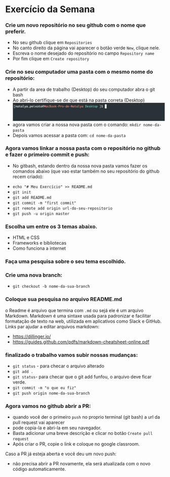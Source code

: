 # Exercício da Semana

### Crie um novo repositório no seu github com o nome que preferir.
  - No seu github clique em `Repositories`
  - No canto direito da página vai aparecer o botão verde `New`, clique nele.
  - Escreva o nome desejado do repositório no campo `Repository name`
  - Por fim clique em `Create repository`

### Crie no seu computador uma pasta com o mesmo nome do repositório:
 - A partir da area de trabalho (Desktop) do seu computador abra o git bash
 - Ao abri-lo certifique-se de que está na pasta correta (Desktop)
 ![terminal](terminal.png)
 - agora vamos criar a nossa nova pasta com o comando: `mkdir nome-da-pasta`
 - Depois vamos acessar a pasta com: `cd nome-da-pasta`

### Agora vamos linkar a nossa pasta com o repositório no github e fazer o primeiro commit e push:
 - No gitbash, estando dentro da nossa nova pasta vamos fazer os comandos abaixo (que vao estar também no seu repositório do github recem criado):

* `echo "# Meu Exercício" >> README.md`
* `git init`
* `git add README.md`
* `git commit -m "first commit"`
* `git remote add origin url-do-seu-repositorio`
* `git push -u origin master`

### Escolha um entre os 3 temas abaixo.

- HTML e CSS
- Frameworks e bibliotecas
- Como funciona a internet

### Faça uma pesquisa sobre o seu tema escolhido.

### Crie uma nova branch:
  - ``git checkout -b nome-da-sua-branch``

### Coloque sua pesquisa no arquivo README.md

o Readme é arquivo que termina com ``.md`` ou sejá ele é um arquivo Markdown.
Markdown é uma sintaxe usada para padronizar e facilitar formatação de texto na web, utilizada em aplicativos como Slack e GitHub.
Links par ajudar a editar arquivos markdown:
- https://dillinger.io/
- https://guides.github.com/pdfs/markdown-cheatsheet-online.pdf

### finalizado o trabalho vamos subir nossas mudanças:
- ``git status`` - para checar o arquivo alterado
- ``git add .``
- ``git status``- para checar que o git add funfou, o arquivo deve ficar verde.
- ``git commit -m "o que eu fiz"``
- ``git push origin nome-da-sua-branch``

### Agora vamos no github abrir a PR:
  - quando você der o primeiro `push` no proprio terminal (git bash) a url da pull request vai aparecer
  - pode copia-la e abri-la em seu navegador.
  - Basta adicionar uma breve descrição e clicar no botão `Create pull request`
  - Após criar o PR, copie o link e coloque no google classroom.

Caso a PR já esteja aberta e você deu um novo push:
  - não precisa abrir a PR novamente, ela será atualizada com o novo código automaticamente.
